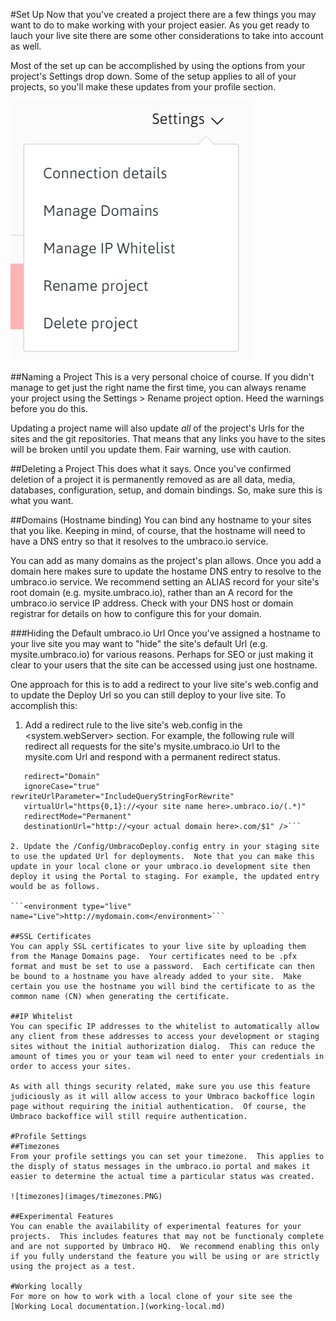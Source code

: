 #Set Up
Now that you've created a project there are a few things you may want to do to make working with your project easier.  As you get ready to lauch your live site there are some other considerations to take into account as well.

Most of the set up can be accomplished by using the options from your project's Settings drop down.  Some of the setup applies to all of your projects, so you'll make these updates from your profile section.

![settings](images/settings.PNG)

##Naming a Project
This is a very personal choice of course.  If you didn't manage to get just the right name the first time, you can always rename your project using the Settings > Rename project option. Heed the warnings before you do this.  

Updating a project name will also update *all* of the project's Urls for the sites and the git repositories.  That means that any links you have to the sites will be broken until you update them.  Fair warning, use with caution. 

##Deleting a Project
This does what it says.  Once you've confirmed deletion of a project it is permanently removed as are all data, media, databases, configuration, setup, and domain bindings.  So, make sure this is what you want.

##Domains (Hostname binding) 
You can bind any hostname to your sites that you like.  Keeping in mind, of course, that the hostname will need to have a DNS entry so that it resolves to the umbraco.io service.

You can add as many domains as the project's plan allows. Once you add a domain here makes sure to update the hostame DNS entry to resolve to the umbraco.io service. We recommend setting an ALIAS record for your site's root domain (e.g. mysite.umbraco.io), rather than an A record for the umbraco.io service IP address.  Check with your DNS host or domain registrar for details on how to configure this for your domain.

###Hiding the Default umbraco.io Url
Once you've assigned a hostname to your live site you may want to "hide" the site's default Url (e.g. mysite.umbraco.io) for various reasons.  Perhaps for SEO or just making it clear to your users that the site can be accessed using just one hostname.

One approach for this is to add a redirect to your live site's web.config and to update the Deploy Url so you can still deploy to your live site.  To accomplish this:

1. Add a redirect rule to the live site's web.config in the <system.webServer><httpRedirect> section.  For example, the following rule will redirect all requests for the site's mysite.umbraco.io Url to the mysite.com Url and respond with a permanent redirect status.

```<add name="theoneurlredirect"
   redirect="Domain"
   ignoreCase="true" rewriteUrlParameter="IncludeQueryStringForRewrite"
   virtualUrl="https{0,1}://<your site name here>.umbraco.io/(.*)"
   redirectMode="Permanent"
   destinationUrl="http://<your actual domain here>.com/$1" />```

2. Update the /Config/UmbracoDeploy.config entry in your staging site to use the updated Url for deployments.  Note that you can make this update in your local clone or your umbraco.io development site then deploy it using the Portal to staging. For example, the updated entry would be as follows.

```<environment type="live" name="Live">http://mydomain.com</environment>```

##SSL Certificates
You can apply SSL certificates to your live site by uploading them from the Manage Domains page.  Your certificates need to be .pfx format and must be set to use a password.  Each certificate can then be bound to a hostname you have already added to your site.  Make certain you use the hostname you will bind the certificate to as the common name (CN) when generating the certificate.

##IP Whitelist
You can specific IP addresses to the whitelist to automatically allow any client from these addresses to access your development or staging sites without the initial authorization dialog.  This can reduce the amount of times you or your team wil need to enter your credentials in order to access your sites.  

As with all things security related, make sure you use this feature judiciously as it will allow access to your Umbraco backoffice login page without requiring the initial authentication.  Of course, the Umbraco backoffice will still require authentication.

#Profile Settings
##Timezones
From your profile settings you can set your timezone.  This applies to the disply of status messages in the umbraco.io portal and makes it easier to determine the actual time a particular status was created.

![timezones](images/timezones.PNG)

##Experimental Features
You can enable the availability of experimental features for your projects.  This includes features that may not be functionaly complete and are not supported by Umbraco HQ.  We recommend enabling this only if you fully understand the feature you will be using or are strictly using the project as a test.

#Working locally
For more on how to work with a local clone of your site see the [Working Local documentation.](working-local.md)
